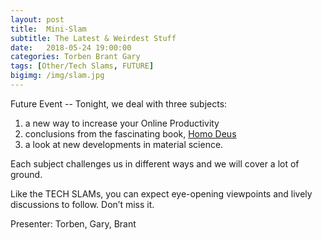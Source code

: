 ```yaml
---
layout: post
title:  Mini-Slam
subtitle: The Latest & Weirdest Stuff
date:   2018-05-24 19:00:00
categories: Torben Brant Gary 
tags: [Other/Tech Slams, FUTURE]
bigimg: /img/slam.jpg
---
```


Future Event -- Tonight, we deal with three subjects:

1. a new way to increase your Online Productivity
1. conclusions from the fascinating book, [Homo Deus](https://www.amazon.com/Homo-Deus-Brief-History-Tomorrow/dp/0062464310)
1. a look at new developments in material science. 

Each subject challenges us in different ways and we will cover a lot of ground. 

Like the TECH SLAMs, you can expect eye-opening viewpoints and lively discussions to follow. Don’t miss it.

Presenter: Torben, Gary, Brant

